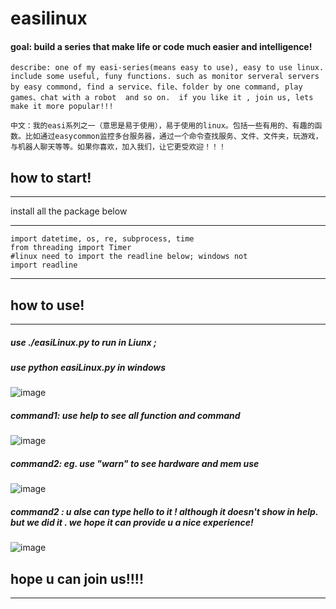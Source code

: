 # easilinux
####  goal:  build a series that make life or code much easier and intelligence!
	describe: one of my easi-series(means easy to use), easy to use linux. include some useful, funy functions. such as monitor serveral servers by easy commond, find a service、file、folder by one command, play games、chat with a robot  and so on.  if you like it , join us, lets make it more popular!!!

	中文：我的easi系列之一（意思是易于使用），易于使用的linux。包括一些有用的、有趣的函数。比如通过easycommon监控多台服务器，通过一个命令查找服务、文件、文件夹，玩游戏，与机器人聊天等等。如果你喜欢，加入我们，让它更受欢迎！！！


## how to start!
*****************************************************************
install all the package below
*****************************************************************

	import datetime, os, re, subprocess, time
	from threading import Timer
	#linux need to import the readline below; windows not
	import readline

*****************************************************************


## how to use!
*****************************************************************
#####  use ./easiLinux.py to run in Liunx ; 
##### use python easiLinux.py in windows
![image](https://user-images.githubusercontent.com/20569520/199637000-7a3114e7-52c3-4bdc-aaf7-a169af32084b.png)

##### command1:  use help to see all function and command
![image](https://user-images.githubusercontent.com/20569520/199637076-18996e41-368e-402b-9c56-826c25178f44.png)
##### command2:  eg.  use "warn" to see hardware and mem use
![image](https://github.com/user-attachments/assets/951a9f95-3e02-49f1-ac46-da62a2b8f263)


##### command2 : u alse can type hello to it !  although it doesn't show in help. but we did it . we hope it can provide u a nice experience!
![image](https://user-images.githubusercontent.com/20569520/199637303-847fea5e-60d1-4e54-9442-6ff1aed7449a.png)

## hope u can join us!!!!

*****************************************************************
